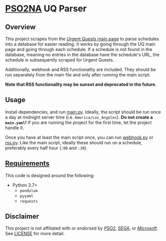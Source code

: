 # [PSO2NA][PSO2] UQ Parser

## Overview

This project scrapes from the [Urgent Quests main page](https://pso2.com/news/urgent-quests) to parse schedules into a database for easier reading. It works by going through the UQ main page and going through each schedule. If a schedule is not found in the database, meaning no entries in the database have the schedule's URL, the schedule is subsequently scraped for Urgent Quests.

Additionally, webhook and RSS functionality are included. They should be run separately from the main file and only after running the main script.

**Note that RSS functionality may be sunset and deprecated in the future.**

## Usage

Install dependencies, and run [main.py](main.py). Ideally, the script should be run once a day at midnight server time (i.e. `America/Los_Angeles`). **Do not create a `main.yaml`!** If you are running the project for the first time, let the project handle it.

Once you have at least the main script once, you can run [webhook.py](webhook.py) or [rss.py](rss.py). Like the main script, ideally these should run on a schedule, preferably every half hour (`:00` and `:30`).

## [Requirements](requirements.txt)

This code is designed around the following:

- Python 3.7+
    - `pendulum`
    - `pyyaml`
    - `requests`

## Disclaimer

This project is not affiliated with or endorsed by *[PSO2][PSO2]*, *[SEGA][SEGA]*, or *[Microsoft][MICROSOFT]*. See [LICENSE](LICENSE) for more detail.

[PSO2]: https://pso2.com/
[SEGA]: https://www.sega.com/
[MICROSOFT]: https://www.microsoft.com/
